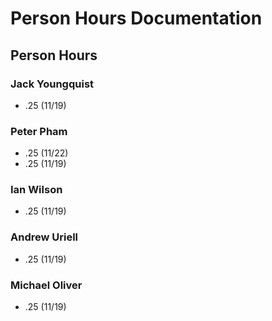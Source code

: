 # Person Hours Documentation

## Person Hours

### Jack Youngquist

- .25 (11/19)

### Peter Pham

- .25 (11/22)
- .25 (11/19)

### Ian Wilson

- .25 (11/19)

### Andrew Uriell

- .25 (11/19)

### Michael Oliver

- .25 (11/19)
